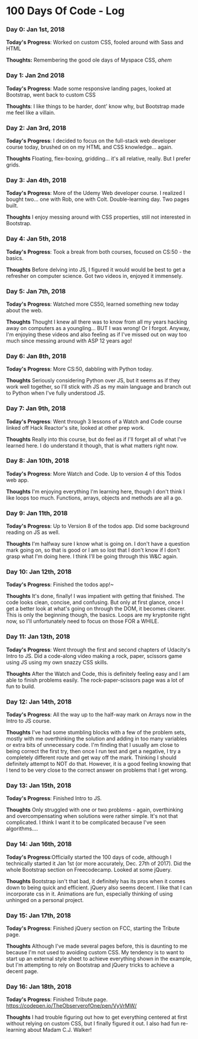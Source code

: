 # 100 Days Of Code - Log

### Day 0: Jan 1st, 2018

**Today's Progress**: Worked on custom CSS, fooled around with Sass and HTML

**Thoughts:** Remembering the good ole days of Myspace CSS, *ahem*


### Day 1: Jan 2nd 2018 

**Today's Progress**: Made some responsive landing pages, looked at Bootstrap, went back to custom CSS

**Thoughts**: I like things to be harder, dont' know why, but Bootstrap made me feel like a villain.



### Day 2: Jan 3rd, 2018

**Today's Progress**: I decided to focus on the full-stack web developer course today, brushed on on my HTML and CSS knowledge... again.  

**Thoughts** Floating, flex-boxing, gridding... it's all relative, really.  But I prefer grids.  



### Day 3: Jan 4th, 2018

**Today's Progress**: More of the Udemy Web developer course.  I realized I bought two... one with Rob, one with Colt.  Double-learning day.  Two pages built.  

**Thoughts** I enjoy messing around with CSS properties, still not interested in Bootstrap.  



### Day 4: Jan 5th, 2018

**Today's Progress**: Took a break from both courses, focused on CS:50 - the basics.  

**Thoughts** Before delving into JS, I figured it would would be best to get a refresher on computer science.  Got two videos in, enjoyed it immensely. 



### Day 5: Jan 7th, 2018

**Today's Progress**: Watched more CS50, learned something new today about the web.  

**Thoughts** Thought I knew all there was to know from all my years hacking away on computers as a youngling... BUT I was wrong!  Or I forgot.  Anyway, I'm enjoying these videos and also feeling as if I've missed out on way too much since messing around with ASP 12 years ago!



### Day 6: Jan 8th, 2018

**Today's Progress**: More CS:50, dabbling with Python today.  

**Thoughts** Seriously considering Python over JS, but it seems as if they work well together, so I'll stick with JS as my main language and branch out to Python when I've fully understood JS.



### Day 7: Jan 9th, 2018

**Today's Progress**: Went through 3 lessons of a Watch and Code course linked off Hack Reactor's site, looked at other prep work.  

**Thoughts** Really into this course, but do feel as if I'll forget all of what I've learned here.  I do understand it though, that is what matters right now.



### Day 8: Jan 10th, 2018

**Today's Progress**: More Watch and Code.  Up to version 4 of this Todos web app.    

**Thoughts** I'm enjoying everything I'm learning here, though I don't think I like loops too much.  Functions, arrays, objects and methods are all a go.



### Day 9: Jan 11th, 2018

**Today's Progress**: Up to Version 8 of the todos app.  Did some background reading on JS as well.  

**Thoughts** I'm halfway sure I know what is going on.  I don't have a question mark going on, so that is good or I am so lost that I don't know if I don't grasp what I'm doing here.  I think I'll be going through this W&C again.



### Day 10: Jan 12th, 2018

**Today's Progress**: Finished the todos app!~  

**Thoughts** It's done, finally!  I was impatient with getting that finished.  The code looks clean, concise, and confusing.  But only at first glance, once I get a better look at what's going on through the DOM, it becomes clearer.  This is only the beginning though, the basics.  Loops are my kryptonite right now, so I'll unfortunately need to focus on those FOR a WHILE.  



### Day 11: Jan 13th, 2018

**Today's Progress**: Went through the first and second chapters of Udacity's Intro to JS. Did a code-along video making a rock, paper, scissors game using JS using my own snazzy CSS skills.   

**Thoughts** After the Watch and Code, this is definitely feeling easy and I am able to finish problems easily.  The rock-paper-scissors page was a lot of fun to build.



### Day 12: Jan 14th, 2018

**Today's Progress**: All the way up to the half-way mark on Arrays now in the Intro to JS course.   

**Thoughts** I've had some stumbling blocks with a few of the problem sets, mostly with me overthinking the solution and adding in too many variables or extra bits of unnecessary code.  I'm finding that I usually am close to being correct the first try, then once I run test and get a negative, I try a completely different route and get way off the mark.  Thinking I should definitely attempt to NOT do that.  However, it is a good feeling knowing that I tend to be very close to the correct answer on problems that I get wrong.   



### Day 13: Jan 15th, 2018

**Today's Progress**: Finished Intro to JS.    

**Thoughts** Only struggled with one or two problems - again, overthinking and overcompensating when solutions were rather simple.  It's not that complicated.  I think I want it to be complicated because I've seen algorithms....  



### Day 14: Jan 16th, 2018

**Today's Progress**:Officially started the 100 days of code, although I technically started it Jan 1st (or more accurately, Dec. 27th of 2017).  Did the whole Bootstrap section on Freecodecamp.  Looked at some jQuery.  

**Thoughts** Bootstrap isn't that bad, it definitely has its pros when it comes down to being quick and efficient.  jQuery also seems decent.  I like that I can incorporate css in it.  Animations are fun, especially thinking of using unhinged on a personal project. 



### Day 15: Jan 17th, 2018

**Today's Progress**: Finished jQuery section on FCC, starting the Tribute page. 

**Thoughts** Although I've made several pages before, this is daunting to me because I'm not used to avoiding custom CSS.  My tendency is to want to start up an external style sheet to achieve everything shown in the example, but I'm attempting to rely on Bootstrap and jQuery tricks to achieve a decent page. 



### Day 16: Jan 18th, 2018

**Today's Progress**: Finished Tribute page. https://codepen.io/TheObserverofOne/pen/VyVrMW/

**Thoughts** I had trouble figuring out how to get everything centered at first without relying on custom CSS, but I finally figured it out.  I also had fun re-learning about Madam C.J. Walker!   









  





